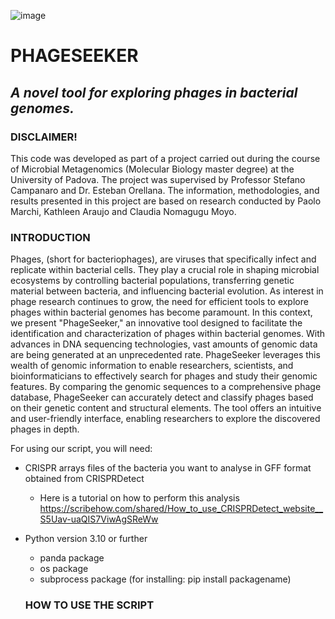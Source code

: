 ![image](https://github.com/claudianomagugumoyo/PHAGESEEKER/assets/135859146/4655b267-10cb-49ee-a99f-8b7a6f9e25bb)
# **PHAGESEEKER**
## *A novel tool for exploring phages in bacterial genomes.*

### **DISCLAIMER!**

This code was developed as part of a project carried out during the course of Microbial Metagenomics (Molecular Biology master degree) at the University of Padova. The project was supervised by Professor Stefano Campanaro and Dr. Esteban Orellana. The information, methodologies, and results presented in this project are based on research conducted by Paolo Marchi, Kathleen Araujo and Claudia Nomagugu Moyo.


### **INTRODUCTION**

Phages, (short for bacteriophages), are viruses that specifically infect and replicate within bacterial cells. They play a crucial role in shaping microbial ecosystems by controlling bacterial populations, transferring genetic material between bacteria, and influencing bacterial evolution. As interest in phage research continues to grow, the need for efficient tools to explore phages within bacterial genomes has become paramount. In this context, we present "PhageSeeker," an innovative tool designed to facilitate the identification and characterization of phages within bacterial genomes. With advances in DNA sequencing technologies, vast amounts of genomic data are being generated at an unprecedented rate. PhageSeeker leverages this wealth of genomic information to enable researchers, scientists, and bioinformaticians to effectively search for phages and study their genomic features. By comparing the genomic sequences to a comprehensive phage database, PhageSeeker can accurately detect and classify phages based on their genetic content and structural elements. The tool offers an intuitive and user-friendly interface, enabling researchers to explore the discovered phages in depth.

For using our script, you will need:

- CRISPR arrays files of the bacteria you want to analyse in GFF format obtained from CRISPRDetect
  - Here is a tutorial on how to perform this analysis https://scribehow.com/shared/How_to_use_CRISPRDetect_website__S5Uav-uaQIS7ViwAgSReWw
  
- Python version 3.10 or further
  - panda package
  - os package
  - subprocess package
  (for installing: pip install packagename)
  
  ### **HOW TO USE THE SCRIPT**
  
  
 

